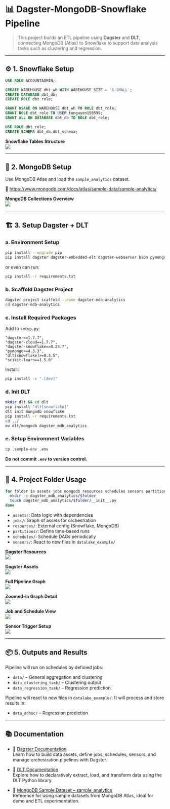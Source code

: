 # 📊 Dagster-MongoDB-Snowflake Pipeline

> This project builds an ETL pipeline using **Dagster** and **DLT**, connecting MongoDB (Atlas) to Snowflake to support data analysis tasks such as clustering and regression.

---

## ⚙️ 1. Snowflake Setup

```sql
USE ROLE ACCOUNTADMIN;

CREATE WAREHOUSE dbt_wh WITH WAREHOUSE_SIZE = 'X-SMALL';
CREATE DATABASE dbt_db;
CREATE ROLE dbt_role;

GRANT USAGE ON WAREHOUSE dbt_wh TO ROLE dbt_role;
GRANT ROLE dbt_role TO USER tunguyen150599;
GRANT ALL ON DATABASE dbt_db TO ROLE dbt_role;

USE ROLE dbt_role;
CREATE SCHEMA dbt_db.dbt_schema;
```

**Snowflake Tables Structure**  
![](images/s01_snowflake_tables.png)

---

## 🍃 2. MongoDB Setup

Use MongoDB Atlas and load the `sample_analytics` dataset.

🔗 https://www.mongodb.com/docs/atlas/sample-data/sample-analytics/

**MongoDB Collections Overview**  
![](images/s02_mongo_collections.png)

---

## 🏗️ 3. Setup Dagster + DLT

### a. Environment Setup

```bash
pip install --upgrade pip
pip install dagster dagster-embedded-elt dagster-webserver bson pymongo
```

or even can run:

```bash
pip install -r requirements.txt
```

### b. Scaffold Dagster Project

```bash
dagster project scaffold --name dagster-mdb-analytics
cd dagster-mdb-analytics
```

### c. Install Required Packages

Add to `setup.py`:

```text
"dagster==1.7.7",
"dagster-cloud==1.7.7",
"dagster-snowflake==0.23.7",
"pymongo>=4.3.3",
"dlt[snowflake]>=0.3.5",
"scikit-learn==1.5.0"
```

Install:

```bash
pip install -e ".[dev]"
```

### d. Init DLT

```bash
mkdir dlt && cd dlt
pip install "dlt[snowflake]"
dlt init mongodb snowflake
pip install -r requirements.txt
cd ../
mv dlt/mongodb dagster_mdb_analytics
```

### e. Setup Environment Variables

```bash
cp .sample-env .env
```

**Do not commit `.env` to version control.**

---

## 🧰 4. Project Folder Usage

```bash
for folder in assets jobs mongodb resources schedules sensors partitions; do
  mkdir -p dagster_mdb_analytics/$folder
  touch dagster_mdb_analytics/$folder/__init__.py
done
```

- `assets/`: Data logic with dependencies
- `jobs/`: Graph of assets for orchestration
- `resources/`: External config (Snowflake, MongoDB)
- `partitions/`: Define time-based runs
- `schedules/`: Schedule DAGs periodically
- `sensors/`: React to new files in `datalake_example/`

**Dagster Resources**  
![](images/s03_dagster_resources.png)

**Dagster Assets**  
![](images/s04_dagster_assets.png)

**Full Pipeline Graph**  
![](images/s05_dagster_graph.png)

**Zoomed-in Graph Detail**  
![](images/s06_dagster_graph_zoom_in.png)

**Job and Schedule View**  
![](images/s06_dagster_jobs_schedules.png)

**Sensor Trigger Setup**  
![](images/s07_dagster_sensor.png)

---

## 📦 5. Outputs and Results

Pipeline will run on schedules by definied jobs:

- `data/` – General aggregation and clustering
- `data_clustering_task/` – Clustering output
- `data_regression_task/` – Regression prediction

Pipeline will react to new files in `datalake_example/`. It will process and store results in:

- `data_adhoc/` – Regression prediction

---

## 📚 Documentation

- 🔗 [Dagster Documentation](https://docs.dagster.io/)  
  Learn how to build data assets, define jobs, schedules, sensors, and manage orchestration pipelines with Dagster.

- 🔗 [DLT Documentation](https://dlthub.com/docs/dlt-ecosystem/verified-sources/mongodb)  
  Explore how to declaratively extract, load, and transform data using the DLT Python library.

- 🔗 [MongoDB Sample Dataset – sample_analytics](https://www.mongodb.com/docs/atlas/sample-data/sample-analytics/)  
  Reference for using sample datasets from MongoDB Atlas, ideal for demo and ETL experimentation.